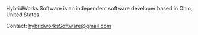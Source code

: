HybridWorks Software is an independent software developer based in Ohio, United States.

Contact: hybridworksSoftware@gmail.com
